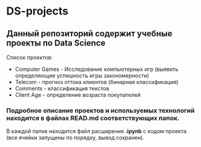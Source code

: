 # DS-projects

## Данный репозиторий содержит учебные проекты по Data Science

Список проектов:

* Computer Games - Исследование компьютерных игр (выявить определяющие успешность игры закономерности)
* Telecom - прогноз оттока клиентов (бинарная классификация)
* Comments - классификация текстов
* Client Age - определение возраста покупателей

### Подробное описание проектов и используемых технологий находится в файлах READ.md соответствующих папок.
В каждой папке находится файл расширения **.ipynb** с кодом проекта (все ячейки запущены по порядку, вывод сохранен).

